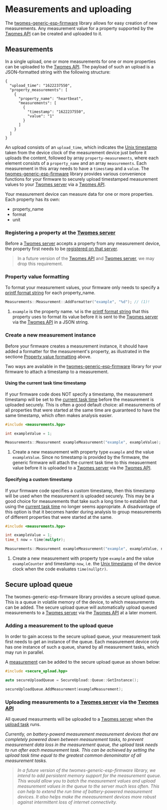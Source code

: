 # Measurements and uploading

The [twomes-generic-esp-firmware](https://github.com/energietransitie/twomes-generic-esp-firmware) library allows for easy creation of new measurements. Any measurement value for a property supported by the [Twomes API](https://github.com/energietransitie/twomes-backoffice-api) can be created and uploaded to it.

## Measurements

In a single upload, one or more measurements for one or more properties can be uploaded to the [Twomes API](https://github.com/energietransitie/twomes-backoffice-api). The payload of such an upload is a JSON-formatted string with the following structure:

```json5 title="Example: JSON payload of a single heartbeat measurement upload"
{
  "upload_time": "1622237550",
  "property_measurements": [
    {
      "property_name": "heartbeat",
      "measurements": [
        {
          "timestamp": "1622237550",
          "value": "1"
        }
      ]
    }
  ]
}
```

An upload consists of an `upload_time`, which indicates the [Unix timestamp](https://en.wikipedia.org/wiki/Unix_time) taken from the device clock of the measurement device just before it uploads the content, followed by array `property-measurements`, where each element consists of a `property_name` and an array `measurements`. Each measurement in this array needs to have a `timestamp` and a `value`. 
The [twomes-generic-esp-firmware](https://github.com/energietransitie/twomes-generic-esp-firmware) library provides various convenience functions for your firmware to securely upload timestamped measurement values to your [Twomes server](https://github.com/energietransitie/twomes-backoffice-configuration) via a [Twomes API](https://github.com/energietransitie/twomes-backoffice-api). 

Your measurement device can measure data for one or more properties. Each property has its own:

- property_name
- format
- unit

### Registering a property at the [Twomes server](https://github.com/energietransitie/twomes-backoffice-configuration) 
Before a [Twomes server](https://github.com/energietransitie/twomes-backoffice-configuration) accepts a property from any measurement device, the property first needs to be [registered on that server](https://github.com/energietransitie/twomes-backoffice-api/blob/main/README.md#creating-new-admin-accounts-to-apitstenergietransitiewindesheimnl).

> In a future version of the [Twomes API](https://github.com/energietransitie/twomes-backoffice-api) and [Twomes server](https://github.com/energietransitie/twomes-backoffice-configuration), we may drop this requirement.

### Property value formatting


To format your measurement values, your firmware only needs to specify a [printf format string](https://en.wikipedia.org/wiki/Printf_format_string) for each property_name.

```cpp title="Example: adding a property formatter"
Measurements::Measurement::AddFormatter("example", "%d"); // (1)!
```

1. `example` is the property name. `%d` is the [printf format string](https://en.wikipedia.org/wiki/Printf_format_string) that this property uses to format its value before it is sent to the [Twomes server](https://github.com/energietransitie/twomes-backoffice-configuration) via the [Twomes API](https://github.com/energietransitie/twomes-backoffice-api) in a JSON string.

### Create a new measurement instance

Before your firmware creates a measurement instance, it should have added a formatter for the measurement's property, as illustrated in the sectione [Property value formatting](#property-value-formatting) above.

Two ways are available in the  [twomes-generic-esp-firmware](https://github.com/energietransitie/twomes-generic-esp-firmware) library for your firmware to attach a timestamp to a measurement.

#### Using the current task time timestamp
 If your firmware code does NOT specify a timestamp, the measurement timestamp will be set to the [current task time](scheduler.md#current-task-time) before the measurement is uploaded securely. This is often a good default choice: all measurements of all properties that were started at the same time are guaranteed to have the same timestamp, which often makes analysis easier. 

```cpp title="Example: creating a measurement with the current task time (the default)"
#include <measurements.hpp>

int exampleValue = 1;

Measurements::Measurement exampleMeasurement("example", exampleValue); // (1)!
```

1. Create a new measurement with property type `example` and the value `exampleValue`. Since no timestamp is provided by the firmware, the generic firmware will attach the current task time to this measuerment value before it is uploaded to a [Twomes server](https://github.com/energietransitie/twomes-backoffice-configuration) via the [Twomes API](https://github.com/energietransitie/twomes-backoffice-api).

#### Specifying a custom timestamp
If your firmware code specifies a custom timestamp, then this timestamp will be used when the measurement is uploaded securely. This may be a good choice for measurements that take such a long time to establish that using the [current task time](scheduler.md#current-task-time) no longer seems appropriate. A disadvantage of this option is that it becomes harder during analysis to group measurements of different properties that were started at the same.  

```cpp title="Example: creating a measurement with a custom timestamp"
#include <measurements.hpp>

int exampleValue = 1;
time_t now = time(nullptr);

Measurements::Measurement exampleMeasurement("example", exampleValue, now); // (1)!
```

1. Create a new measurement with property type `example` and the value  `exampleCounter` and timestamp `now`, i.e. the [Unix timestamp](https://en.wikipedia.org/wiki/Unix_time) of the device clock when the code evaluates `time(nullptr)`.

## Secure upload queue

The twomes-generic-esp-firmware library provides a secure upload queue. This is a queue in volatile memory of the device, to which measurements can be added. The secure upload queue will automatically upload queued measurements to a [Twomes server](https://github.com/energietransitie/twomes-backoffice-configuration) via the [Twomes API](https://github.com/energietransitie/twomes-backoffice-api) at a later moment. 

### Adding a measurement to the upload queue

In order to gain access to the secure upload queue, your measurement task first needs to get an instance of the queue. Each measurement device only has one instance of such a queue, shared by all measurement tasks, which may run in parallel.

A [measurement](#creating-a-new-measurement-object) can be added to the secure upload queue as shown below:

```cpp title="Getting access to the queue and adding a measurement"
#include <secure_upload.hpp>

auto secureUploadQueue = SecureUpload::Queue::GetInstance();

secureUploadQueue.AddMeasurement(exampleMeasurement);
```

### Uploading measurements to a [Twomes server](https://github.com/energietransitie/twomes-backoffice-configuration) via the [Twomes API](https://github.com/energietransitie/twomes-backoffice-api)

All queued measurments will be uploaded to a [Twomes server](https://github.com/energietransitie/twomes-backoffice-configuration) when the [upload task](tasks.md#default-tasks) runs.

<i>Currently, on battery-powerd measurement measurement devices that are completely powered down between measurement tasks, to prevent measurement data loss in the measurement queue, the upload task needs to run after each measurement task. This can be achieved by setting the upload task time equal to the greatest common denominator of all measurement tasks.

> In a future version of the twomes-generic-esp-firmware library, we intend to add persistent memory support for the measurement queue. This would allow you to batch the measurement values and upload measurement values in the queue to the server much less often. This can help to extend the run time of battery-powered measurement devices. It also helps make the meeasurement devices more robust against intermittent loss of internet connectivity.
